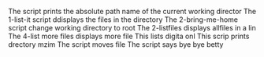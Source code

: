 The script prints the absolute path name of the current working director
The 1-list-it script ddisplays the files in the directory
The 2-bring-me-home script change working directory to root
The 2-listfiles displays allfiles in a lin
The 4-list more files displays more file
This lists digita onl
This scrip prints drectory mzim
The script moves file
The script says bye bye betty
